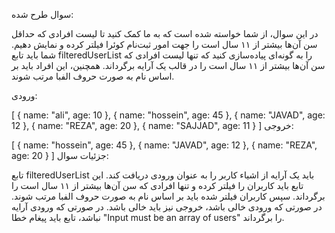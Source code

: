 سوال طرح شده:

در این سوال، از شما خواسته شده است که به ما کمک کنید تا لیست افرادی که حداقل سن آن‌ها بیشتر از ۱۱ سال است را جهت امور ثبت‌نام کوئرا فیلتر کرده و نمایش دهیم. شما باید تابع filteredUserList را به گونه‌ای پیاده‌سازی کنید که تنها لیست افرادی که سن آن‌ها بیشتر از ۱۱ سال است را در قالب یک آرایه برگرداند. همچنین، این افراد باید بر اساس نام به صورت حروف الفبا مرتب شوند.

ورودی:


[
  { name: "ali", age: 10 },
  { name: "hossein", age: 45 },
  { name: "JAVAD", age: 12 },
  { name: "REZA", age: 20 },
  { name: "SAJJAD", age: 11 }
]
خروجی:

[
  { name: "hossein", age: 45 },
  { name: "JAVAD", age: 12 },
  { name: "REZA", age: 20 }
]
جزئیات سوال:

تابع filteredUserList باید یک آرایه از اشیاء کاربر را به عنوان ورودی دریافت کند. این تابع باید کاربران را فیلتر کرده و تنها افرادی که سن آن‌ها بیشتر از ۱۱ سال است را برگرداند. سپس کاربران فیلتر شده باید بر اساس نام به صورت حروف الفبا مرتب شوند.
در صورتی که ورودی خالی باشد، خروجی نیز باید خالی باشد.
در صورتی که ورودی آرایه نباشد، تابع باید پیغام خطا "Input must be an array of users" را برگرداند.
